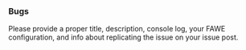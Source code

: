 ### Bugs
Please provide a proper title, description, console log, your FAWE configuration, and info about replicating the issue on your issue post.
